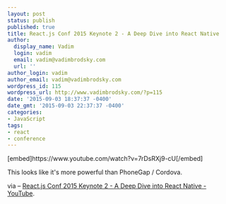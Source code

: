 ```yaml
---
layout: post
status: publish
published: true
title: React.js Conf 2015 Keynote 2 - A Deep Dive into React Native
author:
  display_name: Vadim
  login: vadim
  email: vadim@vadimbrodsky.com
  url: ''
author_login: vadim
author_email: vadim@vadimbrodsky.com
wordpress_id: 115
wordpress_url: http://www.vadimbrodsky.com/?p=115
date: '2015-09-03 18:37:37 -0400'
date_gmt: '2015-09-03 22:37:37 -0400'
categories:
- JavaScript
tags:
- react
- conference
---
```

<p>[embed]https://www.youtube.com/watch?v=7rDsRXj9-cU[/embed]</p>
<p>This looks like it's more powerful than PhoneGap / Cordova.</p>
<p>via &ndash; <a href='https://www.youtube.com/watch?v=7rDsRXj9-cU'>React.js Conf 2015 Keynote 2 - A Deep Dive into React Native - YouTube</a>.</p>
